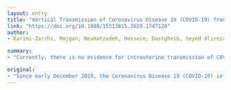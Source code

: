 ```yaml
---
layout: entry
title: "Vertical Transmission of Coronavirus Disease 19 (COVID-19) from Infected Pregnant Mothers to Neonates: A Review"
link: "https://doi.org/10.1080/15513815.2020.1747120"
author:
- Karimi-Zarchi, Mojgan; Neamatzadeh, Hossein; Dastgheib, Seyed Alireza; Abbasi, Hajar; Mirjalili, Seyed Reza; Behforouz, Athena; Ferdosian, Farzad; Bahrami, Reza

summary:
- "Currently, there is no evidence for intrauterine transmission of COVID-19 from infected pregnant women to their fetuses. The Coronavirus Disease 19 infection has been prevalent in China and spread to other countries. There are a few published cases of the infection occurring during pregnancy and due to the possibility of mother-fetal vertical transmission. A total of 31 pregnant mothers with the disease were reported. Two mothers died from the infection after delivery."

original:
- "Since early December 2019, the Coronavirus Disease 19 (COVID-19) infection has been prevalent in China and eventually spread to other countries. There are a few published cases of COVID-19 occurring during pregnancy and due the possibility of mother-fetal vertical transmission, there is a concern that the fetuses may be at risk of congenital COVID-19. Methods: We reviewed the risk of vertical transmission of COVID-19 to the fetus of infected mothers by using data of published articles or official websites up to March 4, 2020. Results: A total of 31 infected pregnant mothers with COVID-19 were reported. No COVID-19 infection was detected in their neonates or placentas. Two mothers died from COVID-19-related respiratory complications after delivery. Conclusions: Currently, based on limited data, there is no evidence for intrauterine transmission of COVID-19 from infected pregnant women to their fetuses. Mothers may be at increased risk for more severe respiratory complications."
---
```


